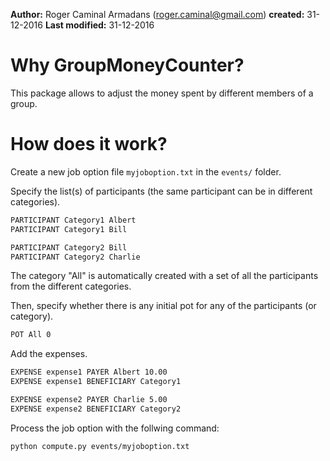 **Author:**
  Roger Caminal Armadans (roger.caminal@gmail.com)
**created:**  31-12-2016
**Last modified:** 31-12-2016

# Why GroupMoneyCounter?

This package allows to adjust the money spent by different members of a group.

# How does it work?

Create a new job option file `myjoboption.txt` in the `events/` folder.

Specify the list(s) of participants (the same participant can be in different categories).
```bash
PARTICIPANT Category1 Albert
PARTICIPANT Category1 Bill

PARTICIPANT Category2 Bill
PARTICIPANT Category2 Charlie
```
The category "All" is automatically created with a set of all the participants from the different categories.

Then, specify whether there is any initial pot for any of the participants (or category).
```bash
POT All 0
```

Add the expenses.
```bash
EXPENSE expense1 PAYER Albert 10.00
EXPENSE expense1 BENEFICIARY Category1

EXPENSE expense2 PAYER Charlie 5.00
EXPENSE expense2 BENEFICIARY Category2
```

Process the job option with the follwing command:
```bash
python compute.py events/myjoboption.txt
```
